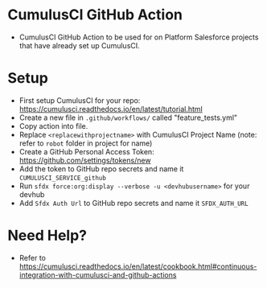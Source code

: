 # CumulusCI GitHub Action
- CumulusCI GitHub Action to be used for on Platform Salesforce projects that have already set up CumulusCI.

# Setup
- First setup CumulusCI for your repo: https://cumulusci.readthedocs.io/en/latest/tutorial.html
- Create a new file in `.github/workflows/` called "feature_tests.yml"
- Copy action into file.
- Replace `<replacewithprojectname>` with CumulusCI Project Name (note: refer to `robot` folder in project for name)
- Create a GitHub Personal Access Token: https://github.com/settings/tokens/new
- Add the token to GitHub repo secrets and name it `CUMULUSCI_SERVICE_github`
- Run `sfdx force:org:display --verbose -u <devhubusername>` for your devhub
- Add `Sfdx Auth Url` to GitHub repo secrets and name it `SFDX_AUTH_URL` 

# Need Help?
- Refer to https://cumulusci.readthedocs.io/en/latest/cookbook.html#continuous-integration-with-cumulusci-and-github-actions
